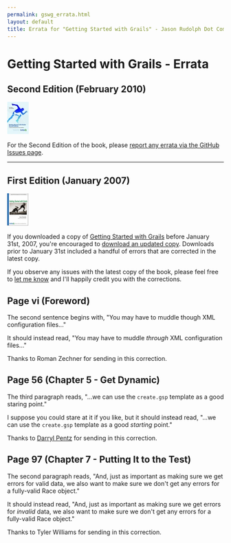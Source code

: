 ```yaml
---
permalink: gswg_errata.html
layout: default
title: Errata for "Getting Started with Grails" - Jason Rudolph Dot Com
---
```

# Getting Started with Grails - Errata

## Second Edition (February 2010)

![Getting Started With Grails, Second Edition](/images/getting-started-with-grails-v2-header.jpg)

For the Second Edition of the book, please [report any errata via the GitHub Issues page](http://github.com/scottdavis99/gswg-v2/issues "Errata for Getting Started With Grails, Second Edition").

----

## First Edition (January 2007)

![Getting Started With Grails, First Edition](/images/getting-started-with-grails-header.png)

If you downloaded a copy of <a href="http://www.infoq.com/minibooks/grails">Getting Started with Grails</a> before January 31st, 2007, you're encouraged to <a href="http://www.infoq.com/minibooks/grails">download an updated copy</a>.  Downloads prior to January 31st included a handful of errors that are corrected in the latest copy.

If you observe any issues with the latest copy of the book, please feel free to <a href="mailto:jason@jasonrudolph.com">let me know</a> and I'll happily credit you with the corrections.

## Page vi (Foreword)

The second sentence begins with, "You may have to muddle though XML configuration files..."
  
It should instead read, "You may have to muddle <em>through</em> XML configuration files..."

Thanks to Roman Zechner for sending in this correction.

## Page 56 (Chapter 5 - Get Dynamic)

The third paragraph reads, "...we can use the `create.gsp` template as a good staring point."

I suppose you could stare at it if you like, but it should instead read, "...we can use the `create.gsp` template as a good *starting* point."

Thanks to <a href="http://splab.blogspot.com">Darryl Pentz</a> for sending in this correction.

## Page 97 (Chapter 7 - Putting It to the Test)

The second paragraph reads, "And, just as important as making sure we get errors for valid data, we also want to make sure we don't get any errors for a fully-valid Race object."

It should instead read, "And, just as important as making sure we get errors for *invalid* data, we also want to make sure we don't get any errors for a fully-valid Race object."

Thanks to Tyler Williams for sending in this correction.